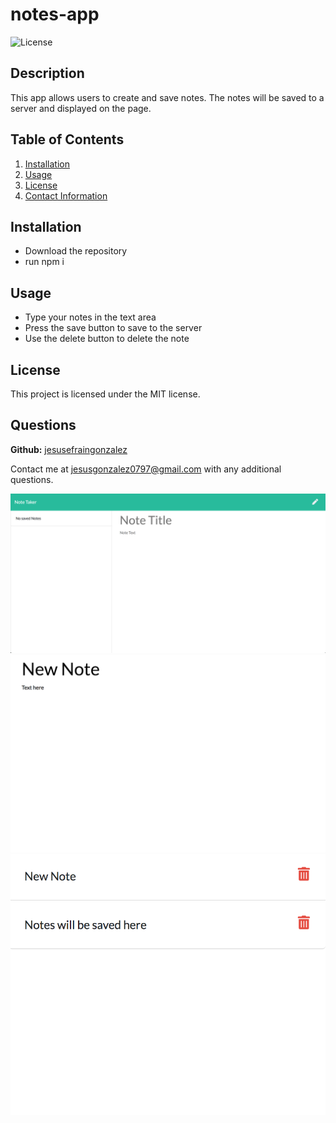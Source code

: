 # notes-app
  
  ![License](https://img.shields.io/badge/LICENSE-MIT-blue)

  ## Description
  This app allows users to create and save notes. The notes will be saved to a server and displayed on the page.
  
  ## Table of Contents
  1. [Installation](#Installation)
  2. [Usage](#Usage)
  3. [License](#License)
  4. [Contact Information](#Questions)
  
  ## Installation
  * Download the repository 
  * run npm i 

  ## Usage
  * Type your notes in the text area 
  * Press the save button to save to the server 
  * Use the delete button to delete the note

  ## License
  This project is licensed under the MIT license.

  ## Questions
  **Github:** [jesusefraingonzalez](https://github.com/jesusefraingonzalez)
  
  Contact me at jesusgonzalez0797@gmail.com with any additional questions. 
  
  ![Main Screen](./screenshots/screen1.png)
  ![Creating a new note](./screenshots/screen2.png)
  ![Saved notes](./screenshots/screen3.png)
